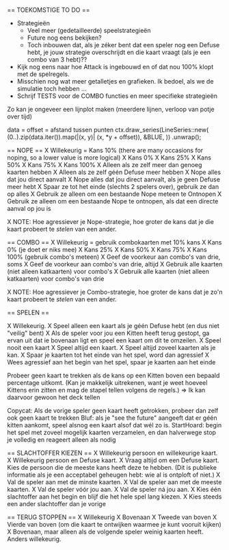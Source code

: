 == TOEKOMSTIGE TO DO ==
* Strategieën
  * Veel meer (gedetailleerde) speelstrategieën
  * Future nog eens bekijken?
  * Toch inbouwen dat, als je zéker bent dat een speler nog een Defuse hebt, je jouw strategie overschrijdt en die kaart vraagt (als je een combo van 3 hebt)??
* Kijk nog eens naar hoe Attack is ingebouwd en of dat nou 100% klopt met de spelregels.
* Misschien nog wat meer getalletjes en grafieken. Ik bedoel, als we de simulatie toch hebben ...
* Schrijf TESTS voor de COMBO functies en meer specifieke strategieën

Zo kan je ongeveer een lijnplot maken (meerdere lijnen, verloop van potje over tijd)

data = <lijst met hoeveel kaarten elke speler in deze ronde had>
offset = afstand tussen punten
ctx.draw_series(LineSeries::new(
    (0..).zip(data.iter()).map(|(x, y)| (x, *y + offset)),
    &BLUE,
))
.unwrap();

== NOPE ==
X Willekeurig = Kans 10% (there are many occasions for noping, so a lower value is more logical)
X Kans 0%
X Kans 25%
X Kans 50%
X Kans 75%
X Kans 100%
X Alleen als ze zelf meer dan genoeg kaarten hebben
X Alleen als ze zelf géén Defuse meer hebben
X Nope alles dat jou direct aanvalt
X Nope alles dat jou direct aanvalt, als je geen Defuse meer hebt
X Spaar ze tot het einde (slechts 2 spelers over), gebruik ze dan op alles
X Gebruik ze alleen om een bestaande Nope meteen te Ontnopen
X Gebruik ze alleen om een bestaande Nope te ontnopen, als dat een directe aanval op jou is

X NOTE: Hoe agressiever je Nope-strategie, hoe groter de kans dat je die kaart probeert te _stelen_ van een ander.

== COMBO ==
X Willekeurig = gebruik combokaarten met 10% kans
X Kans 0% (je doet er niks mee)
X Kans 25%
X Kans 50%
X Kans 75%
X Kans 100% (gebruik combo's meteen)
X Geef de voorkeur aan combo's van drie, soms
X Geef de voorkeur aan combo's van drie, altijd
X Gebruik alle kaarten (niet alleen katkaarten) voor combo's
X Gebruik alle kaarten (niet alleen katkaarten) voor combo's van drie

X NOTE: Hoe agressiever je Combo-strategie, hoe groter de kans dat je zo'n kaart probeert te _stelen_ van een ander.

== SPELEN == 

X Willekeurig.
X Speel alleen een kaart als je géén Defuse hebt (en dus niet "veilig" bent)
X Als de speler voor jou een Kitten heeft terug gestopt, ga ervan uit dat ie bovenaan ligt en speel een kaart om dit te omzeilen.
X Speel nooit een kaart
X Speel altijd een kaart.
X Speel altijd zoveel kaarten als je kan.
X Spaar je kaarten tot het einde van het spel, word dan agressief
X Wees agressief aan het begin van het spel, spaar je kaarten aan het einde

Probeer geen kaart te trekken als de kans op een Kitten boven een bepaald percentage uitkomt. (Kan je makkelijk uitrekenen, want je weet hoeveel Kittens erin zitten en mag de stapel tellen volgens de regels.) => Ik kan daarvoor gewoon het deck tellen

Copycat: Als de vorige speler geen kaart heeft getrokken, probeer dan zelf ook geen kaart te trekken
Bluf: als je "see the future" aangeeft dat er géén kitten aankomt, speel alsnog een kaart alsof dat wél zo is.
StartHoard: begin het spel met zoveel mogelijk kaarten verzamelen, en dan halverwege stop je volledig en reageert alleen als nodig

== SLACHTOFFER KIEZEN ==
X Willekeurig persoon en willekeurige kaart.
X Willekeurig persoon en Defuse kaart.
X Vraag altijd om een Defuse kaart. Kies de persoon die de meeste kans heeft deze te hebben. (Dit is publieke informatie als je een acceptabel geheugen hebt: wie al is ontploft of niet.)
X Val de speler aan met de minste kaarten.
X Val de speler aan met de meeste kaarten.
X Val de speler vóór jou aan.
X Val de speler ná jou aan.
X Kies één slachtoffer aan het begin en blijf die het hele spel lang kiezen.
X Kies steeds een ander slachtoffer dan je vorige

== TERUG STOPPEN ==
X Willekeurig
X Bovenaan
X Tweede van boven
X Vierde van boven (om die kaart te ontwijken waarmee je kunt vooruit kijken)
X Bovenaan, maar alleen als de volgende speler weinig kaarten heeft. Anders willekeurig.